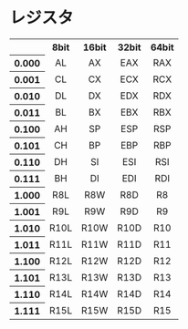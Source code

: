 # レジスタ

<table>
<tr align="center">
    <th colspan=1></th>
    <th>8bit</th>
    <th>16bit</th>
    <th>32bit</th>
    <th>64bit</th>
</tr>
<tr align="center">
    <th>0.000</th>
    <td>AL</td>
    <td>AX</td>
    <td>EAX</td>
    <td>RAX</td>
</tr>
<tr align="center">
    <th>0.001</th>
    <td>CL</td>
    <td>CX</td>
    <td>ECX</td>
    <td>RCX</td>
</tr>
<tr align="center">
    <th>0.010</th>
    <td>DL</td>
    <td>DX</td>
    <td>EDX</td>
    <td>RDX</td>
</tr>
<tr align="center">
    <th>0.011</th>
    <td>BL</td>
    <td>BX</td>
    <td>EBX</td>
    <td>RBX</td>
</tr>
<tr align="center">
    <th>0.100</th>
    <td>AH</td>
    <td>SP</td>
    <td>ESP</td>
    <td>RSP</td>
</tr>
<tr align="center">
    <th>0.101</th>
    <td>CH</td>
    <td>BP</td>
    <td>EBP</td>
    <td>RBP</td>
</tr>
<tr align="center">
    <th>0.110</th>
    <td>DH</td>
    <td>SI</td>
    <td>ESI</td>
    <td>RSI</td>
</tr>
<tr align="center">
    <th>0.111</th>
    <td>BH</td>
    <td>DI</td>
    <td>EDI</td>
    <td>RDI</td>
</tr>
<tr align="center">
    <th>1.000</th>
    <td>R8L</td>
    <td>R8W</td>
    <td>R8D</td>
    <td>R8</td>
</tr>
<tr align="center">
    <th>1.001</th>
    <td>R9L</td>
    <td>R9W</td>
    <td>R9D</td>
    <td>R9</td>
</tr>
<tr align="center">
    <th>1.010</th>
    <td>R10L</td>
    <td>R10W</td>
    <td>R10D</td>
    <td>R10</td>
</tr>
<tr align="center">
    <th>1.011</th>
    <td>R11L</td>
    <td>R11W</td>
    <td>R11D</td>
    <td>R11</td>
</tr>
<tr align="center">
    <th>1.100</th>
    <td>R12L</td>
    <td>R12W</td>
    <td>R12D</td>
    <td>R12</td>
</tr>
<tr align="center">
    <th>1.101</th>
    <td>R13L</td>
    <td>R13W</td>
    <td>R13D</td>
    <td>R13</td>
</tr>
<tr align="center">
    <th>1.110</th>
    <td>R14L</td>
    <td>R14W</td>
    <td>R14D</td>
    <td>R14</td>
</tr>
<tr align="center">
    <th>1.111</th>
    <td>R15L</td>
    <td>R15W</td>
    <td>R15D</td>
    <td>R15</td>
</tr>
</table>
